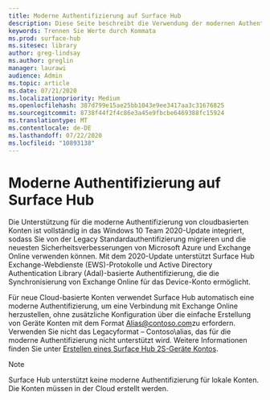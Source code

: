 ```yaml
---
title: Moderne Authentifizierung auf Surface Hub
description: Diese Seite beschreibt die Verwendung der modernen Authentifizierung auf Surface Hub im Gegensatz zur Legacy Standardauthentifizierung.
keywords: Trennen Sie Werte durch Kommata
ms.prod: surface-hub
ms.sitesec: library
author: greg-lindsay
ms.author: greglin
manager: laurawi
audience: Admin
ms.topic: article
ms.date: 07/21/2020
ms.localizationpriority: Medium
ms.openlocfilehash: 387d799e15ae25bb1043e9ee3417aa3c31676825
ms.sourcegitcommit: 8738f44f2f4c86e3a45e9fbcbe6469388fc15924
ms.translationtype: MT
ms.contentlocale: de-DE
ms.lasthandoff: 07/22/2020
ms.locfileid: "10893138"
---
```

# Moderne Authentifizierung auf Surface Hub

Die Unterstützung für die moderne Authentifizierung von cloudbasierten Konten ist vollständig in das Windows 10 Team 2020-Update integriert, sodass Sie von der Legacy Standardauthentifizierung migrieren und die neuesten Sicherheitsverbesserungen von Microsoft Azure und Exchange Online verwenden können. Mit dem 2020-Update unterstützt Surface Hub Exchange-Webdienste (EWS)-Protokolle und Active Directory Authentication Library (Adal)-basierte Authentifizierung, die die Synchronisierung von Exchange Online für das Device-Konto ermöglicht.

Für neue Cloud-basierte Konten verwendet Surface Hub automatisch eine moderne Authentifizierung, um eine Verbindung mit Exchange Online herzustellen, ohne zusätzliche Konfiguration über die einfache Erstellung von Geräte Konten mit dem Format [Alias@contoso.com](mailto:alias@contoso.com)zu erfordern. Verwenden Sie nicht das Legacyformat – Contoso\alias, das für die moderne Authentifizierung nicht unterstützt wird. Weitere Informationen finden Sie unter [Erstellen eines Surface Hub 2S-Geräte Kontos](https://docs.microsoft.com/surface-hub/surface-hub-2s-account).

> [!NOTE]
> Surface Hub unterstützt keine moderne Authentifizierung für lokale Konten. Die Konten müssen in der Cloud erstellt werden.

